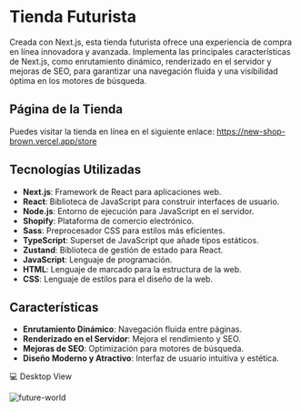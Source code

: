 # Tienda Futurista

Creada con Next.js, esta tienda futurista ofrece una experiencia de compra en línea innovadora y avanzada. Implementa las principales características de Next.js, como enrutamiento dinámico, renderizado en el servidor y mejoras de SEO, para garantizar una navegación fluida y una visibilidad óptima en los motores de búsqueda.

## Página de la Tienda

Puedes visitar la tienda en línea en el siguiente enlace: https://new-shop-brown.vercel.app/store

## Tecnologías Utilizadas

- **Next.js**: Framework de React para aplicaciones web.
- **React**: Biblioteca de JavaScript para construir interfaces de usuario.
- **Node.js**: Entorno de ejecución para JavaScript en el servidor.
- **Shopify**: Plataforma de comercio electrónico.
- **Sass**: Preprocesador CSS para estilos más eficientes.
- **TypeScript**: Superset de JavaScript que añade tipos estáticos.
- **Zustand**: Biblioteca de gestión de estado para React.
- **JavaScript**: Lenguaje de programación.
- **HTML**: Lenguaje de marcado para la estructura de la web.
- **CSS**: Lenguaje de estilos para el diseño de la web.

## Características

- **Enrutamiento Dinámico**: Navegación fluida entre páginas.
- **Renderizado en el Servidor**: Mejora el rendimiento y SEO.
- **Mejoras de SEO**: Optimización para motores de búsqueda.
- **Diseño Moderno y Atractivo**: Interfaz de usuario intuitiva y estética.

:computer: Desktop View

![future-world](https://github.com/user-attachments/assets/6fac3530-c055-423c-ba98-4dacebc03e39)
